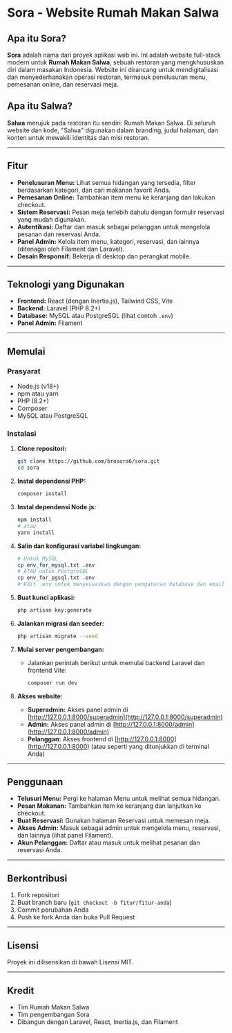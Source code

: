 # Sora - Website Rumah Makan Salwa

## Apa itu Sora?

**Sora** adalah nama dari proyek aplikasi web ini. Ini adalah website full-stack modern untuk **Rumah Makan Salwa**, sebuah restoran yang mengkhususkan diri dalam masakan Indonesia. Website ini dirancang untuk mendigitalisasi dan menyederhanakan operasi restoran, termasuk penelusuran menu, pemesanan online, dan reservasi meja.

## Apa itu Salwa?

**Salwa** merujuk pada restoran itu sendiri: Rumah Makan Salwa. Di seluruh website dan kode, "Salwa" digunakan dalam branding, judul halaman, dan konten untuk mewakili identitas dan misi restoran.

---

## Fitur

- **Penelusuran Menu:** Lihat semua hidangan yang tersedia, filter berdasarkan kategori, dan cari makanan favorit Anda.
- **Pemesanan Online:** Tambahkan item menu ke keranjang dan lakukan checkout.
- **Sistem Reservasi:** Pesan meja terlebih dahulu dengan formulir reservasi yang mudah digunakan.
- **Autentikasi:** Daftar dan masuk sebagai pelanggan untuk mengelola pesanan dan reservasi Anda.
- **Panel Admin:** Kelola item menu, kategori, reservasi, dan lainnya (ditenagai oleh Filament dan Laravel).
- **Desain Responsif:** Bekerja di desktop dan perangkat mobile.

---

## Teknologi yang Digunakan

- **Frontend:** React (dengan Inertia.js), Tailwind CSS, Vite
- **Backend:** Laravel (PHP 8.2+)
- **Database:** MySQL atau PostgreSQL (lihat contoh `.env`)
- **Panel Admin:** Filament

---

## Memulai

### Prasyarat

- Node.js (v18+)
- npm atau yarn
- PHP (8.2+)
- Composer
- MySQL atau PostgreSQL

### Instalasi

1. **Clone repositori:**
   ```bash
   git clone https://github.com/brosora6/sora.git
   cd sora
   ```

2. **Instal dependensi PHP:**
   ```bash
   composer install
   ```

3. **Instal dependensi Node.js:**
   ```bash
   npm install
   # atau
   yarn install
   ```

4. **Salin dan konfigurasi variabel lingkungan:**
   ```bash
   # Untuk MySQL
   cp env_for_mysql.txt .env
   # ATAU untuk PostgreSQL
   cp env_for_pgsql.txt .env
   # Edit .env untuk menyesuaikan dengan pengaturan database dan email Anda
   ```

5. **Buat kunci aplikasi:**
   ```bash
   php artisan key:generate
   ```

6. **Jalankan migrasi dan seeder:**
   ```bash
   php artisan migrate --seed
   ```

7. **Mulai server pengembangan:**
   - Jalankan perintah berikut untuk memulai backend Laravel dan frontend Vite:
     ```bash
     composer run dev
     ```

8. **Akses website:**
   - **Superadmin:** Akses panel admin di [http://127.0.0.1:8000/superadmin](http://127.0.0.1:8000/superadmin)
   - **Admin:** Akses panel admin di [http://127.0.0.1:8000/admin](http://127.0.0.1:8000/admin)
   - **Pelanggan:** Akses frontend di [http://127.0.0.1:8000](http://127.0.0.1:8000) (atau seperti yang ditunjukkan di terminal Anda)

---

## Penggunaan

- **Telusuri Menu:** Pergi ke halaman Menu untuk melihat semua hidangan.
- **Pesan Makanan:** Tambahkan item ke keranjang dan lanjutkan ke checkout.
- **Buat Reservasi:** Gunakan halaman Reservasi untuk memesan meja.
- **Akses Admin:** Masuk sebagai admin untuk mengelola menu, reservasi, dan lainnya (lihat panel Filament).
- **Akun Pelanggan:** Daftar atau masuk untuk melihat pesanan dan reservasi Anda.

---

## Berkontribusi

1. Fork repositori
2. Buat branch baru (`git checkout -b fitur/fitur-anda`)
3. Commit perubahan Anda
4. Push ke fork Anda dan buka Pull Request

---

## Lisensi

Proyek ini dilisensikan di bawah Lisensi MIT.

---

## Kredit

- Tim Rumah Makan Salwa
- Tim pengembangan Sora
- Dibangun dengan Laravel, React, Inertia.js, dan Filament
